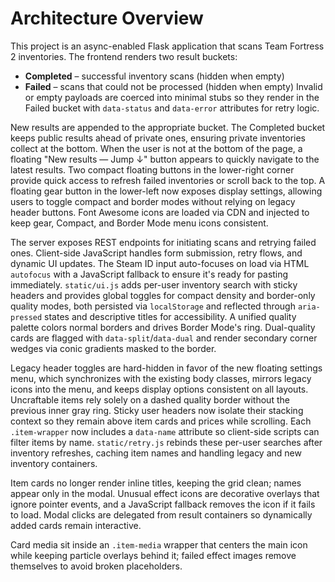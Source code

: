 # Architecture Overview

This project is an async-enabled Flask application that scans Team Fortress 2 inventories.
The frontend renders two result buckets:

- **Completed** – successful inventory scans (hidden when empty)
- **Failed** – scans that could not be processed (hidden when empty)
  Invalid or empty payloads are coerced into minimal stubs so they render in the Failed bucket with `data-status` and `data-error` attributes for retry logic.

New results are appended to the appropriate bucket. The Completed bucket keeps
public results ahead of private ones, ensuring private inventories collect at
the bottom. When the user is not at the bottom of the page, a floating
"New results — Jump ↓" button appears to quickly navigate to the latest results.
Two compact floating buttons in the lower-right corner provide quick access to
refresh failed inventories or scroll back to the top.
A floating gear button in the lower-left now exposes display settings, allowing
users to toggle compact and border modes without relying on legacy header
buttons. Font Awesome icons are loaded via CDN and injected to keep gear, Compact, and Border Mode menu icons consistent.

The server exposes REST endpoints for initiating scans and retrying failed ones.
Client-side JavaScript handles form submission, retry flows, and dynamic UI updates.
The Steam ID input auto-focuses on load via HTML `autofocus` with a JavaScript
fallback to ensure it's ready for pasting immediately.
`static/ui.js` adds per-user inventory search with sticky headers and provides global
toggles for compact density and border-only quality modes, both persisted via
`localStorage` and reflected through `aria-pressed` states and descriptive titles for accessibility.
A unified quality palette colors normal borders and drives Border Mode's ring. Dual-quality cards are flagged with `data-split`/`data-dual` and render secondary corner wedges via conic gradients masked to the border.

Legacy header toggles are hard-hidden in favor of the new floating settings menu, which synchronizes with the existing body classes, mirrors legacy icons into the menu, and keeps display options consistent on all layouts.
Uncraftable items rely solely on a dashed quality border without the previous inner gray ring.
Sticky user headers now isolate their stacking context so they remain above item cards and prices while scrolling.
Each `.item-wrapper` now includes a `data-name` attribute so client-side scripts can filter items by name. `static/retry.js` rebinds these per-user searches after inventory refreshes, caching item names and handling legacy and new inventory containers.

Item cards no longer render inline titles, keeping the grid clean; names appear only in the modal. Unusual effect icons are decorative overlays that ignore pointer events, and a JavaScript fallback removes the icon if it fails to load. Modal clicks are delegated from result containers so dynamically added cards remain interactive.

Card media sit inside an `.item-media` wrapper that centers the main icon while keeping particle overlays behind it; failed effect images remove themselves to avoid broken placeholders.
